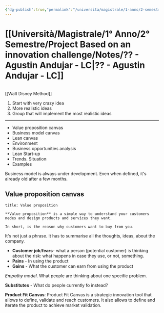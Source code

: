 ```yaml
---
{"dg-publish":true,"permalink":"/universita/magistrale/1-anno/2-semestre/project-based-on-an-innovation-challenge/notes/agustin-andujar-lc/","tags":["UNI"]}
---
```


# [[Università/Magistrale/1° Anno/2° Semestre/Project Based on an innovation challenge/Notes/?? - Agustin Andujar - LC\|?? - Agustin Andujar - LC]]

```table-of-contents
```

[[Walt Disney Method]]
1. Start with very crazy idea
2. More realistic ideas
3. Group that will implement the most realistic ideas

---

- Value proposition canvas
- Business model canvas
- Lean canvas
- Environment
- Business opportunities analysis
- Lean Start-up
- Trends. Situation
- Examples

Business model is always under development. Even when defined, it's already old after a few months.

## Value proposition canvas

```ad-Definizione
title: Value proposition

**Value proposition** is a simple way to understand your customers nedes and design products and services they want.

In short, is the reason why customers want to buy from you.

```

It's not just a phrase. It has to summarise all the thoughts, ideas, about the company.

- **Customer job**/**fears**- what a person (potential customer) is thinking about the risk: what happens in case they use, or not, something.
- **Pains** - In using the product
- **Gains** - What the customer can earn from using the product

*Empathy model*. What people are thinking about one specific problem.

**Substitutes** - What do people currently fo instead?

**Product Fit Canvas**:
Product Fit Canvas is a strategic innovation tool that allows to define, validate and reach customers. It also allows to define and iterate the product to achieve market validation.











